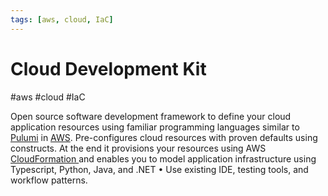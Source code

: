 ```yaml
---
tags: [aws, cloud, IaC]
---
```

# Cloud Development Kit
#aws #cloud #IaC 

Open source software development framework to define your cloud application resources using familiar programming languages similar to [Pulumi](Pulumi) in [AWS](Cloud%20Computing/AWS/AWS.md). Pre-configures cloud resources with proven defaults using constructs. At the end it provisions your resources using AWS [CloudFormation ](CloudFormation%20)and enables you to model application infrastructure using Typescript, Python, Java, and .NET • Use existing IDE, testing tools, and workflow patterns. 

